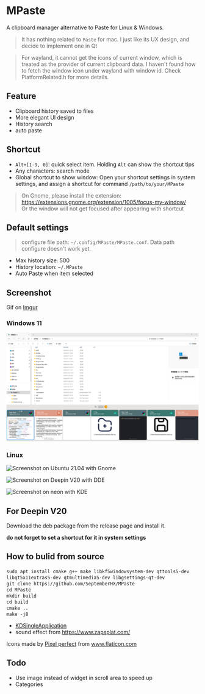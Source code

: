 # MPaste

A clipboard manager alternative to Paste for Linux & Windows.

> It has nothing related to `Paste` for mac. I just like its UX design, and decide to implement one in Qt

> For wayland, it cannot get the icons of current window, which is treated as the provider of current clipboard data. I haven't found how to fetch the window icon under wayland with window id. Check PlatformRelated.h for more details.

## Feature

* Clipboard history saved to files
* More elegant UI design
* History search
* auto paste

## Shortcut

* `Alt+[1-9, 0]`: quick select item. Holding `Alt` can show the shortcut tips
* Any characters: search mode
* Global shortcut to show window: Open your shortcut settings in system settings, and assign a shortcut for command `/path/to/your/MPaste`

> On Gnome, please install the extension: https://extensions.gnome.org/extension/1005/focus-my-window/  
> Or the window will not get focused after appearing with shortcut

## Default settings

> configure file path: `~/.config/MPaste/MPaste.conf`. Data path configure doesn't work yet.

* Max history size: 500
* History location: `~/.MPaste`
* Auto Paste when item selected

## Screenshot

Gif on [Imgur](https://i.imgur.com/79gyO0n.gifv)

### Windows 11

![Screenshot on Windows 11](./screenshot/mpaste_on_windows_11.png)

### Linux

![Screenshot on Ubuntu 21.04 with Gnome](https://i.imgur.com/q6OCzOT.png)

![Screenshot on Deepin V20 with DDE](https://i.imgur.com/iRUJK8I.png)

![Screenshot on neon with KDE](https://i.imgur.com/h5GXFkF.png)

## For Deepin V20

Download the deb package from the release page and install it.

**do not forget to set a shortcut for it in system settings**

## How to bulid from source

```shell
sudo apt install cmake g++ make libkf5windowsystem-dev qttools5-dev libqt5x11extras5-dev qtmultimedia5-dev libgsettings-qt-dev
git clone https://github.com/SeptemberHX/MPaste
cd MPaste
mkdir build
cd build
cmake ..
make -j8
```

* [KDSingleApplication](https://github.com/KDAB/KDSingleApplication)
* sound effect from https://www.zapsplat.com/

<div>Icons made by <a href="https://www.flaticon.com/authors/pixel-perfect" title="Pixel perfect">Pixel perfect</a> from <a href="https://www.flaticon.com/" title="Flaticon">www.flaticon.com</a></div>

## Todo

* Use image instead of widget in scroll area to speed up
* Categories
